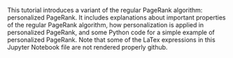 This tutorial introduces a variant of the regular PageRank algorithm: personalized PageRank. It includes explanations about important properties of the regular PageRank algorithm, how personalization is applied in personalized PageRank, and some Python code for a simple example of personalized PageRank.
Note that some of the LaTex expressions in this Jupyter Notebook file are not rendered properly github.
